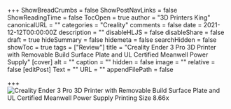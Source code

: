 +++
ShowBreadCrumbs = false
ShowPostNavLinks = false
ShowReadingTime = false
TocOpen = true
author = "3D Printers King"
canonicalURL = ""
categories = "Creality"
comments = false
date = 2021-12-12T00:00:00Z
description = ""
disableHLJS = false
disableShare = false
draft = true
hideSummary = false
hidemeta = false
searchHidden = false
showToc = true
tags = ["Review"]
title = "Creality Ender 3 Pro 3D Printer with Removable Build Surface Plate and UL Certified Meanwell Power Supply"
[cover]
alt = ""
caption = ""
hidden = false
image = ""
relative = false
[editPost]
Text = ""
URL = ""
appendFilePath = false

+++
![Creality Ender 3 Pro 3D Printer with Removable Build Surface Plate and UL Certified Meanwell Power Supply Printing Size 8.66x](https://images-na.ssl-images-amazon.com/images/I/51ZWOI8LxiS._AC_UL604_SR604,400_.jpg)